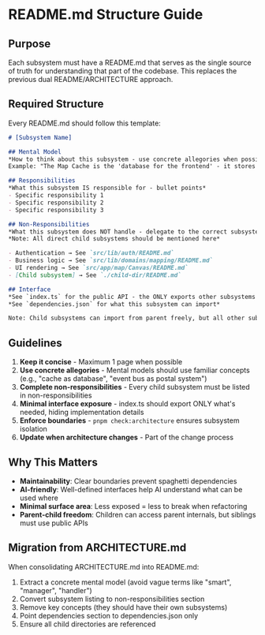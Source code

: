 # README.md Structure Guide

## Purpose
Each subsystem must have a README.md that serves as the single source of truth for understanding that part of the codebase. This replaces the previous dual README/ARCHITECTURE approach.

## Required Structure

Every README.md should follow this template:

```markdown
# [Subsystem Name]

## Mental Model
*How to think about this subsystem - use concrete allegories when possible*
Example: "The Map Cache is the 'database for the frontend' - it stores all tile data locally and syncs with the server like a distributed database would."

## Responsibilities
*What this subsystem IS responsible for - bullet points*
- Specific responsibility 1
- Specific responsibility 2
- Specific responsibility 3

## Non-Responsibilities
*What this subsystem does NOT handle - delegate to the correct subsystem*
*Note: All direct child subsystems should be mentioned here*

- Authentication → See `src/lib/auth/README.md`
- Business logic → See `src/lib/domains/mapping/README.md`
- UI rendering → See `src/app/map/Canvas/README.md`
- [Child subsystem] → See `./child-dir/README.md`

## Interface
*See `index.ts` for the public API - the ONLY exports other subsystems can use*
*See `dependencies.json` for what this subsystem can import*

Note: Child subsystems can import from parent freely, but all other subsystems MUST go through index.ts. The CI tool `pnpm check:architecture` enforces this boundary.
```

## Guidelines

1. **Keep it concise** - Maximum 1 page when possible
2. **Use concrete allegories** - Mental models should use familiar concepts (e.g., "cache as database", "event bus as postal system")
3. **Complete non-responsibilities** - Every child subsystem must be listed in non-responsibilities
4. **Minimal interface exposure** - index.ts should export ONLY what's needed, hiding implementation details
5. **Enforce boundaries** - `pnpm check:architecture` ensures subsystem isolation
6. **Update when architecture changes** - Part of the change process

## Why This Matters

- **Maintainability**: Clear boundaries prevent spaghetti dependencies
- **AI-friendly**: Well-defined interfaces help AI understand what can be used where
- **Minimal surface area**: Less exposed = less to break when refactoring
- **Parent-child freedom**: Children can access parent internals, but siblings must use public APIs

## Migration from ARCHITECTURE.md

When consolidating ARCHITECTURE.md into README.md:
1. Extract a concrete mental model (avoid vague terms like "smart", "manager", "handler")
2. Convert subsystem listing to non-responsibilities section
3. Remove key concepts (they should have their own subsystems)
4. Point dependencies section to dependencies.json only
5. Ensure all child directories are referenced